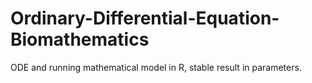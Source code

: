 # Ordinary-Differential-Equation-Biomathematics
ODE and running mathematical model in R, stable result in parameters.

